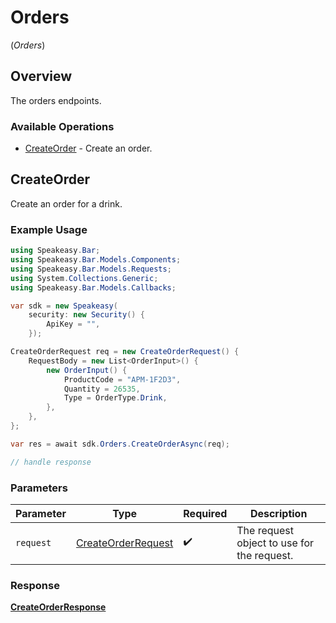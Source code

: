 # Orders
(*Orders*)

## Overview

The orders endpoints.

### Available Operations

* [CreateOrder](#createorder) - Create an order.

## CreateOrder

Create an order for a drink.

### Example Usage

```csharp
using Speakeasy.Bar;
using Speakeasy.Bar.Models.Components;
using Speakeasy.Bar.Models.Requests;
using System.Collections.Generic;
using Speakeasy.Bar.Models.Callbacks;

var sdk = new Speakeasy(
    security: new Security() {
        ApiKey = "",
    });

CreateOrderRequest req = new CreateOrderRequest() {
    RequestBody = new List<OrderInput>() {
        new OrderInput() {
            ProductCode = "APM-1F2D3",
            Quantity = 26535,
            Type = OrderType.Drink,
        },
    },
};

var res = await sdk.Orders.CreateOrderAsync(req);

// handle response
```

### Parameters

| Parameter                                                         | Type                                                              | Required                                                          | Description                                                       |
| ----------------------------------------------------------------- | ----------------------------------------------------------------- | ----------------------------------------------------------------- | ----------------------------------------------------------------- |
| `request`                                                         | [CreateOrderRequest](../../Models/Requests/CreateOrderRequest.md) | :heavy_check_mark:                                                | The request object to use for the request.                        |


### Response

**[CreateOrderResponse](../../Models/Requests/CreateOrderResponse.md)**

